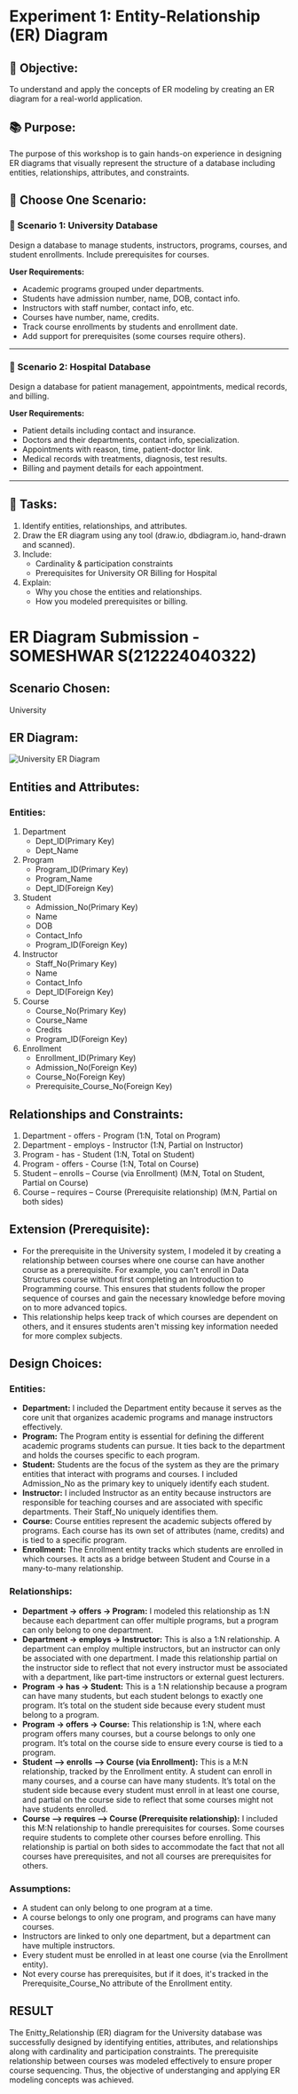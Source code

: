 # Experiment 1: Entity-Relationship (ER) Diagram

## 🎯 Objective:
To understand and apply the concepts of ER modeling by creating an ER diagram for a real-world application.

## 📚 Purpose:
The purpose of this workshop is to gain hands-on experience in designing ER diagrams that visually represent the structure of a database including entities, relationships, attributes, and constraints.

## 🧪 Choose One Scenario:

### 🔹 Scenario 1: University Database
Design a database to manage students, instructors, programs, courses, and student enrollments. Include prerequisites for courses.

**User Requirements:**
- Academic programs grouped under departments.
- Students have admission number, name, DOB, contact info.
- Instructors with staff number, contact info, etc.
- Courses have number, name, credits.
- Track course enrollments by students and enrollment date.
- Add support for prerequisites (some courses require others).

---

### 🔹 Scenario 2: Hospital Database
Design a database for patient management, appointments, medical records, and billing.

**User Requirements:**
- Patient details including contact and insurance.
- Doctors and their departments, contact info, specialization.
- Appointments with reason, time, patient-doctor link.
- Medical records with treatments, diagnosis, test results.
- Billing and payment details for each appointment.

---

## 📝 Tasks:
1. Identify entities, relationships, and attributes.
2. Draw the ER diagram using any tool (draw.io, dbdiagram.io, hand-drawn and scanned).
3. Include:
   - Cardinality & participation constraints
   - Prerequisites for University OR Billing for Hospital
4. Explain:
   - Why you chose the entities and relationships.
   - How you modeled prerequisites or billing.

# ER Diagram Submission - SOMESHWAR S(212224040322)

## Scenario Chosen:
University

## ER Diagram:
![University ER Diagram](https://github.com/user-attachments/assets/67fd65ba-2697-4a07-94a4-ecfdb52a3388)


## Entities and Attributes:
### Entities:
   1. Department
         - Dept_ID(Primary Key)
         - Dept_Name
   2. Program
         - Program_ID(Primary Key)
         - Program_Name
         - Dept_ID(Foreign Key)
   3. Student
         - Admission_No(Primary Key)
         - Name
         - DOB
         - Contact_Info
         - Program_ID(Foreign Key)
   4. Instructor
         - Staff_No(Primary Key)
         - Name
         - Contact_Info
         - Dept_ID(Foreign Key)
   5. Course
         - Course_No(Primary Key)
         - Course_Name
         - Credits
         - Program_ID(Foreign Key)
   6. Enrollment
         - Enrollment_ID(Primary Key)
         - Admission_No(Foreign Key)
         - Course_No(Foreign Key)
         - Prerequisite_Course_No(Foreign Key)

## Relationships and Constraints:
1. Department - offers - Program (1:N, Total on Program)
2. Department - employs - Instructor (1:N, Partial on Instructor)
3. Program - has - Student (1:N, Total on Student)
4. Program - offers - Course (1:N, Total on Course)
5. Student – enrolls – Course (via Enrollment) (M:N, Total on Student, Partial on Course)
6. Course – requires – Course (Prerequisite relationship) (M:N, Partial on both sides)
   
## Extension (Prerequisite):
- For the prerequisite in the University system, I modeled it by creating a relationship between courses where one course can have another course as a prerequisite. For example, you can't enroll in Data Structures course without first completing an Introduction to Programming course. This ensures that students follow the proper sequence of courses and gain the necessary knowledge before moving on to more advanced topics.
- This relationship helps keep track of which courses are dependent on others, and it ensures students aren't missing key information needed for more complex subjects.

## Design Choices:
### Entities:
   - **Department:** I included the Department entity because it serves as the core unit that organizes academic programs and manage instructors effectively.
   - **Program:** The Program entity is essential for defining the different academic programs students can pursue. It ties back to the department and holds the courses specific to each program.
   - **Student:** Students are the focus of the system as they are the primary entities that interact with programs and courses. I included Admission_No as the primary key to uniquely identify each student.
   - **Instructor:** I included Instructor as an entity because instructors are responsible for teaching courses and are associated with specific departments. Their Staff_No uniquely identifies them.
   - **Course:** Course entities represent the academic subjects offered by programs. Each course has its own set of attributes (name, credits) and is tied to a specific program.
   - **Enrollment:** The Enrollment entity tracks which students are enrolled in which courses. It acts as a bridge between Student and Course in a many-to-many relationship.

### Relationships:
   - **Department -> offers -> Program:** I modeled this relationship as 1:N because each department can offer multiple programs, but a program can only belong to one department.
   - **Department -> employs -> Instructor:** This is also a 1:N relationship. A department can employ multiple instructors, but an instructor can only be associated with one department. I made this relationship partial on the instructor side to reflect that not every instructor must be associated with a department, like part-time instructors or external guest lecturers.
   - **Program -> has -> Student:** This is a 1:N relationship because a program can have many students, but each student belongs to exactly one program. It’s total on the student side because every student must belong to a program.
   - **Program -> offers -> Course:** This relationship is 1:N, where each program offers many courses, but a course belongs to only one program. It’s total on the course side to ensure every course is tied to a program.
   - **Student –> enrolls –> Course (via Enrollment):** This is a M:N relationship, tracked by the Enrollment entity. A student can enroll in many courses, and a course can have many students. It’s total on the student side because every student must enroll in at least one course, and partial on the course side to reflect that some courses might not have students enrolled.
   - **Course –> requires –> Course (Prerequisite relationship):** I included this M:N relationship to handle prerequisites for courses. Some courses require students to complete other courses before enrolling. This relationship is partial on both sides to accommodate the fact that not all courses have prerequisites, and not all courses are prerequisites for others.

### Assumptions:
   - A student can only belong to one program at a time.
   - A course belongs to only one program, and programs can have many courses.
   - Instructors are linked to only one department, but a department can have multiple instructors.
   - Every student must be enrolled in at least one course (via the Enrollment entity).
   - Not every course has prerequisites, but if it does, it's tracked in the Prerequisite_Course_No attribute of the Enrollment entity.

## RESULT
The Enitty_Relationship (ER) diagram for the University database was successfully designed by identifying entities, attributes, and relationships along with cardinality and participation constraints. The prerequisite relationship between courses was modeled effectively to ensure proper course sequencing. Thus, the objective of understanging and applying ER modeling concepts was achieved.



